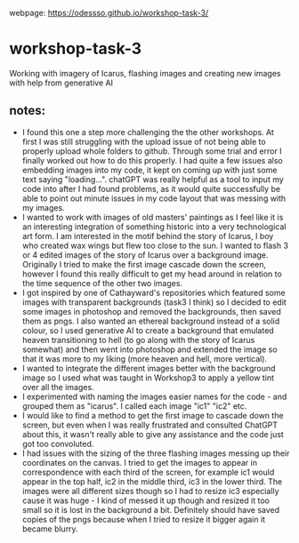 webpage:  https://odessso.github.io/workshop-task-3/

# workshop-task-3
Working with imagery of Icarus, flashing images and creating new images with help from generative AI

## notes:
- I found this one a step more challenging the the other workshops. At first I was still struggling with the upload issue of not being able to properly upload whole folders to github. Through some trial and error I finally worked out how to do this properly. I had quite a few issues also embedding images into my code, it kept on coming up with just some text saying "loading...". chatGPT was really helpful as a tool to input my code into after I had found problems, as it would quite successfully be able to point out minute issues in my code layout that was messing with my images.
- I wanted to work with images of old masters' paintings as I feel like it is an interesting integration of something historic into a very technological art form. I am interested in the motif behind the story of Icarus, I boy who created wax wings but flew too close to the sun. I wanted to flash 3 or 4 edited images of the story of Icarus over a background image. Originally I tried to make the first image cascade down the screen, however I found this really difficult to get my head around in relation to the time sequence of the other two images.
- I got inspired by one of Cathayward's repositories which featured some images with transparent backgrounds (task3 I think) so I decided to edit some images in photoshop and removed the backgrounds, then saved them as pngs. I also wanted an ethereal background instead of a solid colour, so I used generative AI to create a background that emulated heaven transitioning to hell (to go along with the story of Icarus somewhat) and then went into photoshop and extended the image so that it was more to my liking (more heaven and hell, more vertical).
- I wanted to integrate the different images better with the background image so I used what was taught in Workshop3 to apply a yellow tint over all the images.
- I experimented with naming the images easier names for the code - and grouped them as "icarus". I called each image "ic1" "ic2" etc.
- I would like to find a method to get the first image to cascade down the screen, but even when I was really frustrated and consulted ChatGPT about this, it wasn't really able to give any assistance and the code just got too convoluted.
- I had issues with the sizing of the three flashing images messing up their coordinates on the canvas. I tried to get the images to appear in correspondence with each third of the screen, for example ic1 would appear in the top half, ic2 in the middle third, ic3 in the lower third. The images were all different sizes though so I had to resize ic3 especially cause it was huge - I kind of messed it up though and resized it too small so it is lost in the background a bit. Definitely should have saved copies of the pngs because when I tried to resize it bigger again it became blurry.
